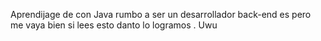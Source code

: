 Aprendijage de con Java rumbo a ser un desarrollador back-end es pero me vaya bien si lees esto danto lo logramos . Uwu